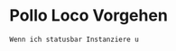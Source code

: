 # Pollo Loco Vorgehen



```pseudocode
Wenn ich statusbar Instanziere u



```



```pseudocode


```

